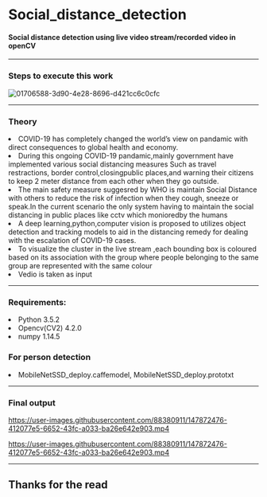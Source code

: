 # Social_distance_detection
#### Social distance detection using live video stream/recorded video in openCV

<hr>

</hr>

### Steps to execute this work
![01706588-3d90-4e28-8696-d421cc6c0cfc](https://user-images.githubusercontent.com/88380911/147872169-cab47cb5-b8bf-4a29-b6b6-90197b98fd33.jpg)
<hr>

### Theory
<li>COVID-19 has completely changed the world’s view on pandamic with direct consequences to global health and economy.</li>
<li>During this ongoing COVID-19 pandamic,mainly government have implemented various social distancing measures Such as travel restractions,
    border control,closingpublic places,and warning their citizens to keep 2 meter distance from each other when they go outside.</li>
<li>The main safety measure suggesred by WHO is maintain Social Distance with others to reduce the risk of infection when they cough,
sneeze or speak.In the current scenario the only system having to maintain the social distancing in public places like cctv which monioredby the humans</li>
<li>A deep learning,python,computer vision is proposed to utilizes object detection and tracking models to aid in the distancing remedy for dealing with the 
    escalation of COVID-19 cases.</li>
<li>To visualize the cluster in the live stream ,each bounding box is coloured based on its association with the group where people belonging to the same group 
    are represented with the same colour</li>
<li>Vedio is taken as input</li>
<hr>

### Requirements:
<li>Python 3.5.2</li>
<li>Opencv(CV2) 4.2.0</li>
<li>numpy 1.14.5</li>

### For person detection
<li>MobileNetSSD_deploy.caffemodel, MobileNetSSD_deploy.prototxt</li>

<hr>

### Final output

https://user-images.githubusercontent.com/88380911/147872476-412077e5-6652-43fc-a033-ba26e642e903.mp4

https://user-images.githubusercontent.com/88380911/147872476-412077e5-6652-43fc-a033-ba26e642e903.mp4
<hr>

## Thanks for the read
